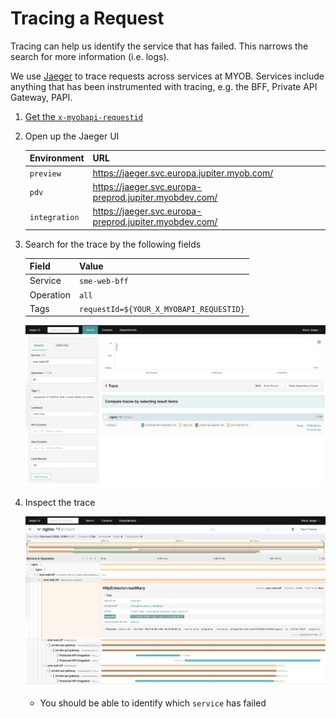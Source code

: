 # Tracing a Request

Tracing can help us identify the service that has failed. This narrows the search for more information (i.e. logs).

We use [Jaeger](https://myobconfluence.atlassian.net/wiki/spaces/OBSERVE/pages/947357386/Tracing+-+Jaeger) to trace requests across services at MYOB. Services include anything that has been instrumented with tracing, e.g. the BFF, Private API Gateway, PAPI.

1. [Get the `x-myobapi-requestid`](getting-the-request-id.md)
1. Open up the Jaeger UI

    | Environment | URL |
    | --- | --- |
    | `preview` | https://jaeger.svc.europa.jupiter.myob.com/ |
    | `pdv` | https://jaeger.svc.europa-preprod.jupiter.myobdev.com/ |
    | `integration` | https://jaeger.svc.europa-preprod.jupiter.myobdev.com/ |
1. Search for the trace by the following fields

    | Field | Value |
    | --- | --- |
    | Service | `sme-web-bff` |
    | Operation | `all` |
    | Tags | `requestId=${YOUR_X_MYOBAPI_REQUESTID}` |
    
    ![Trace search](images/jaeger-search.png)
1. Inspect the trace

    ![Trace](images/jaeger-trace.png)

    * You should be able to identify which `service` has failed
